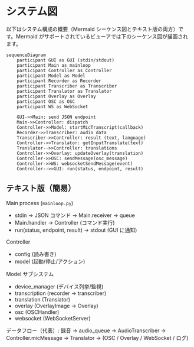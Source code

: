 # システム図

以下はシステム構成の概要（Mermaid シーケンス図とテキスト版の両方）です。Mermaid がサポートされているビューアでは下のシーケンス図が描画されます。

```mermaid
sequenceDiagram
    participant GUI as GUI (stdin/stdout)
    participant Main as mainloop
    participant Controller as Controller
    participant Model as Model
    participant Recorder as Recorder
    participant Transcriber as Transcriber
    participant Translator as Translator
    participant Overlay as Overlay
    participant OSC as OSC
    participant WS as WebSocket

    GUI->>Main: send JSON endpoint
    Main->>Controller: dispatch
    Controller->>Model: startMicTranscript(callback)
    Recorder->>Transcriber: audio data
    Transcriber->>Controller: result (text, language)
    Controller->>Translator: getInputTranslate(text)
    Translator-->>Controller: translations
    Controller->>Overlay: updateOverlay(translation)
    Controller->>OSC: sendMessage(osc_message)
    Controller->>WS: websocketSendMessage(event)
    Controller-->>GUI: run(status, endpoint, result)
```

## テキスト版（簡易）

Main process (`mainloop.py`)
  - stdin -> JSON コマンド -> Main.receiver -> queue
  - Main.handler -> Controller (コマンド実行)
  - run(status, endpoint, result) -> stdout (GUI に通知)

Controller
  - config (読み書き)
  - model (起動/停止/アクション)

Model サブシステム
  - device_manager (デバイス列挙/監視)
  - transcription (recorder -> transcriber)
  - translation (Translator)
  - overlay (OverlayImage -> Overlay)
  - osc (OSCHandler)
  - websocket (WebSocketServer)

データフロー（代表）: 録音 -> audio_queue -> AudioTranscriber -> Controller.micMessage -> Translator -> (OSC / Overlay / WebSocket / ログ)

